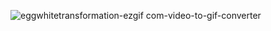 ![eggwhitetransformation-ezgif com-video-to-gif-converter](https://github.com/user-attachments/assets/f6a0afc8-d7fd-4956-926e-110087947890)
